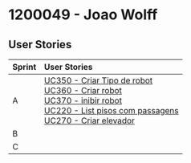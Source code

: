 # 1200049 - Joao Wolff

## User Stories

| Sprint | User Stories                                                                                                                                                                                                                                                                                                                                                                                                                                                                                                                     |
|:-------|:---------------------------------------------------------------------------------------------------------------------------------------------------------------------------------------------------------------------------------------------------------------------------------------------------------------------------------------------------------------------------------------------------------------------------------------------------------------------------------------------------------------------------------|
| A      | [UC350 - Criar Tipo de robot](../../UserStories/UC350_criarTipoRobot/UC350_criarTipoRobot.md)<br/> [UC360 - Criar robot](../../UserStories/UC360_criarRobots/UC360_criarRobots.md)<br/>[UC370 - inibir robot](../../UserStories/UC370_ihibitRobot/UC370_ihibitRobot.md)<br/>[UC220 - List pisos com passagens](../../UserStories/UC220_getFloorsWithPassage/UC220_getFloorsWithPassage.md)<br/> [UC270 - Criar elevador](../../UserStories/UC270_createElevator/UC220_createElevator.md)<br/>|
| B      |                                                                                                                                                                                                                                                                                                                                                                                                                                                                                                                                  |
| C      |                                                                                                                                                                                                                                                                                                                                                                                                                                                                                                                                  |